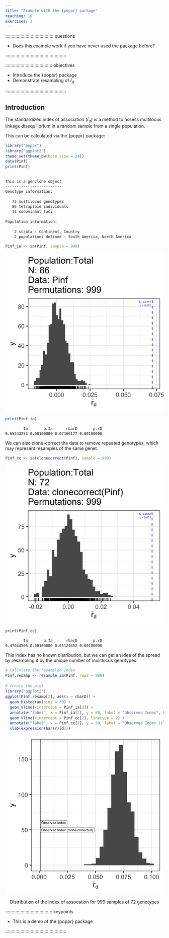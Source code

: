```yaml
---
title: "Example with the {poppr} package"
teaching: 10
exercises: 2
---
```


:::::::::::::::::::::::::::::::::::::: questions 

- Does this example work if you have never used the package before?

::::::::::::::::::::::::::::::::::::::::::::::::

::::::::::::::::::::::::::::::::::::: objectives

- Introduce the {poppr} package
- Demonstrate resampling of $\bar{r}_d$

::::::::::::::::::::::::::::::::::::::::::::::::

## Introduction

The standardized index of association ($\bar{r}_d$) is a method to assess
multilocus linkage disequilibrium in a random sample from a single population.

This can be calculated via the {poppr} package:


```r
library("poppr")
library("ggplot2")
theme_set(theme_bw(base_size = 24))
data(Pinf)
print(Pinf)
```

```{.output}

This is a genclone object
-------------------------
Genotype information:

   72 multilocus genotypes 
   86 tetraploid individuals
   11 codominant loci

Population information:

    2 strata - Continent, Country
    2 populations defined - South America, North America
```

```r
Pinf_ia <- ia(Pinf, sample = 999)
```

<img src="fig/02-poppr-example-rendered-ia-1.png" style="display: block; margin: auto;" />

```r
print(Pinf_ia)
```

```{.output}
        Ia       p.Ia      rbarD       p.rD 
0.65243253 0.00100000 0.07166177 0.00100000 
```

We can also clone-correct the data to remove repeated genotypes, which may 
represent resamples of the same genet. 


```r
Pinf_cc <- ia(clonecorrect(Pinf), sample = 999)
```

<img src="fig/02-poppr-example-rendered-ia_cc-1.png" style="display: block; margin: auto;" />

```r
print(Pinf_cc)
```

```{.output}
        Ia       p.Ia      rbarD       p.rD 
0.47044566 0.00100000 0.05124452 0.00100000 
```

This index has no known distribution, but we can get an idea of the spread by 
resampling it by the unique number of mulitlocus genotypes.


```r
# Calculate the resampled index
Pinf.resamp <- resample.ia(Pinf, reps = 999)

# Create the plot
library("ggplot2")
ggplot(Pinf.resamp[2], aes(x = rbarD)) +
  geom_histogram(bins = 30) +
  geom_vline(xintercept = Pinf_ia[2]) +
  annotate("label", x = Pinf_ia[2], y = 60, label = "Observed Index", hjust = 0) +
  geom_vline(xintercept = Pinf_cc[2], linetype = 2) +
  annotate("label", x = Pinf_cc[2], y = 50, label = "Observed Index (clone-corrected)", hjust = 0) +
  xlab(expression(bar(r)[d]))
```

<div class="figure" style="text-align: center">
<img src="fig/02-poppr-example-rendered-resample-1.png" alt="histogram of the index of association; a solid vertical line represents the observed value of the index of association; a dotted vertical line to the right represents the observed value of the clone corrected data."  />
<p class="caption">Distribution of the index of assocation for 999 samples of 72 genotypes</p>
</div>


::::::::::::::::::::::::::::::::::::: keypoints 

 - This is a demo of the {poppr} package

::::::::::::::::::::::::::::::::::::::::::::::::

